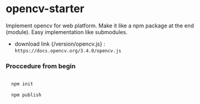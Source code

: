 
# opencv-starter #

  Implement opencv for web platform. Make it like a npm package at the end (module). Easy implementation like submodules.

 - download link {/version/opencv.js} :
   `https://docs.opencv.org/3.4.0/opencv.js`


### Proccedure from begin ###

```javascript

  npm init

  npm publish

```
